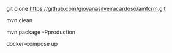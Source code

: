 git clone https://github.com/giovanasilveiracardoso/amfcrm.git

mvn clean

mvn package -Pproduction

docker-compose up
